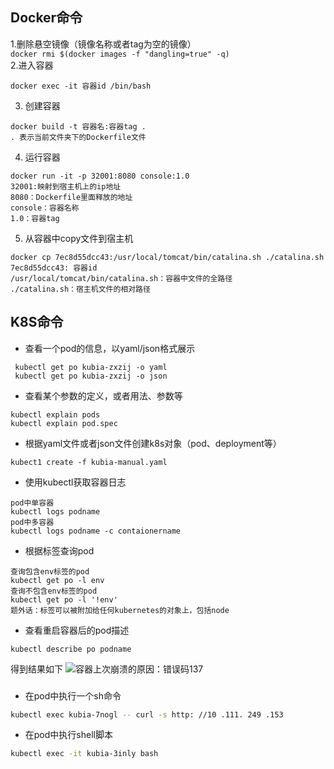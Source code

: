 ## Docker命令
1.删除悬空镜像（镜像名称或者tag为空的镜像）  
```docker rmi $(docker images -f "dangling=true" -q)```  
2.进入容器
```
docker exec -it 容器id /bin/bash
```
3. 创建容器
```
docker build -t 容器名:容器tag .
. 表示当前文件夹下的Dockerfile文件
```
4. 运行容器
```
docker run -it -p 32001:8080 console:1.0
32001:映射到宿主机上的ip地址
8080：Dockerfile里面释放的地址
console：容器名称
1.0：容器tag
```
5. 从容器中copy文件到宿主机
```
docker cp 7ec8d55dcc43:/usr/local/tomcat/bin/catalina.sh ./catalina.sh
7ec8d55dcc43: 容器id
/usr/local/tomcat/bin/catalina.sh：容器中文件的全路径
./catalina.sh：宿主机文件的相对路径
```
## K8S命令
+ 查看一个pod的信息，以yaml/json格式展示
```
 kubectl get po kubia-zxzij -o yaml 
 kubectl get po kubia-zxzij -o json 
```
+ 查看某个参数的定义，或者用法、参数等  
```
kubectl explain pods 
kubectl explain pod.spec 
```
+ 根据yaml文件或者json文件创建k8s对象（pod、deployment等）
```
kubect1 create -f kubia-manual.yaml 
```
+ 使用kubectl获取容器日志
```
pod中单容器
kubectl logs podname 
pod中多容器
kubectl logs podname -c contaionername
```
+ 根据标签查询pod  
```
查询包含env标签的pod
kubectl get po -l env
查询不包含env标签的pod
kubectl get po -l '!env'
题外话：标签可以被附加给任何kubernetes的对象上，包括node
```
+ 查看重启容器后的pod描述
```
kubectl describe po podname 
```
得到结果如下
![容器上次崩溃的原因：错误码137](../images/企业微信截图_15773468618763.png)  

###
+ 在pod中执行一个sh命令
```bash
kubectl exec kubia-7nogl -- curl -s http: //10 .111. 249 .153
```
+ 在pod中执行shell脚本
```bash
kubectl exec -it kubia-3inly bash
```
